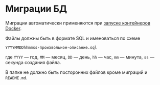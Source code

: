 # Миграции БД

Миграции автоматически применяются при [запуске контейнеров Docker](../../docs/docker.md).

Файлы должны быть в формате SQL и именоваться по схеме

    YYYYMMDDhhmmss-произвольное-описание.sql

где `YYYY` — год, `MM` — месяц, `DD` — день, `hh` — час, `mm` — минута, `ss` — секунда создания
файла.

В папке не должно быть посторонних файлов кроме миграций и `README.md`.
